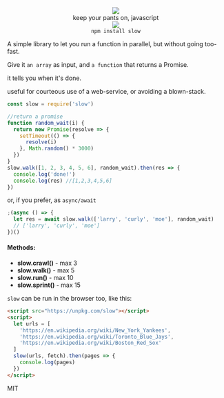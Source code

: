 <div align="center">
  <img src="https://cloud.githubusercontent.com/assets/399657/23590290/ede73772-01aa-11e7-8915-181ef21027bc.png" />
  <div>keep your pants on, javascript</div>
  <a href="https://npmjs.org/package/slow">
    <img src="https://img.shields.io/npm/v/slow.svg?style=flat-square" />
  </a>
  <div>
    <code>npm install slow</code>
  </div>
</div>

A simple library to let you run a function in parallel, but without going too-fast.

Give it `an array` as input, and `a function` that returns a Promise.

it tells you when it's done.

useful for courteous use of a web-service, or avoiding a blown-stack.

```js
const slow = require('slow')

//return a promise
function random_wait(i) {
  return new Promise(resolve => {
    setTimeout(() => {
      resolve(i)
    }, Math.random() * 3000)
  })
}
slow.walk([1, 2, 3, 4, 5, 6], random_wait).then(res => {
  console.log('done!')
  console.log(res) //[1,2,3,4,5,6]
})
```

or, if you prefer, as `async/await`

```js
;(async () => {
  let res = await slow.walk(['larry', 'curly', 'moe'], random_wait)
  // ['larry', 'curly', 'moe']
})()
```

#### Methods:

- **slow.crawl()** - max 3
- **slow.walk()** - max 5
- **slow.run()** - max 10
- **slow.sprint()** - max 15

`slow` can be run in the browser too, like this:

```html
<script src="https://unpkg.com/slow"></script>
<script>
  let urls = [
    'https://en.wikipedia.org/wiki/New_York_Yankees',
    'https://en.wikipedia.org/wiki/Toronto_Blue_Jays',
    'https://en.wikipedia.org/wiki/Boston_Red_Sox'
  ]
  slow(urls, fetch).then(pages => {
    console.log(pages)
  })
</script>
```

MIT
